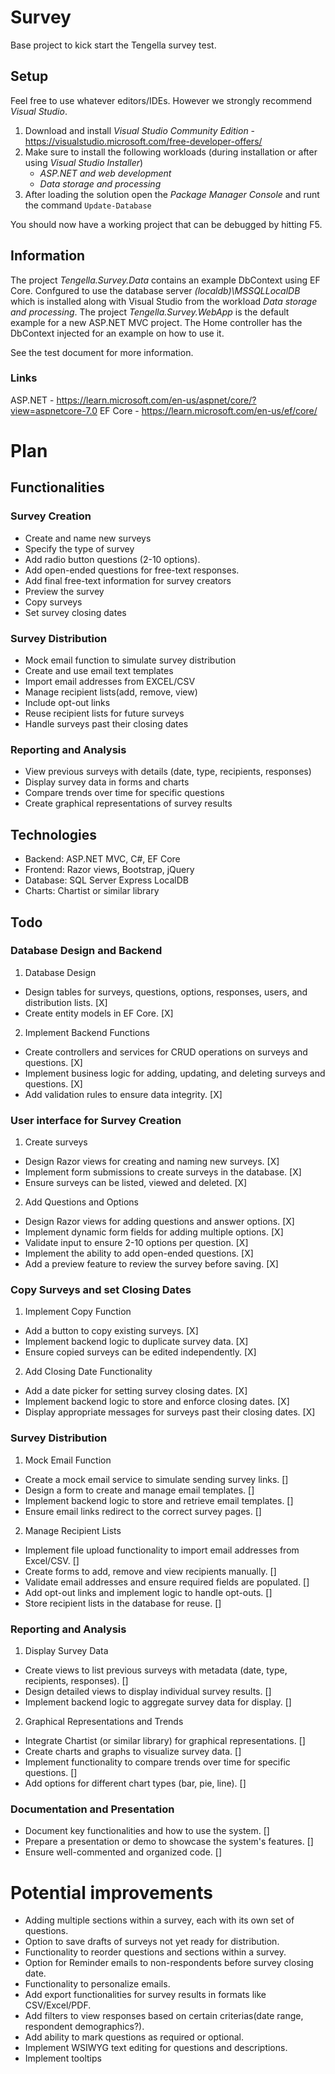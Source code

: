 # Survey
Base project to kick start the Tengella survey test.
## Setup
Feel free to use whatever editors/IDEs.
However we strongly recommend *Visual Studio*.

 1. Download and install *Visual Studio Community Edition* - https://visualstudio.microsoft.com/free-developer-offers/
 2. Make sure to install the following workloads (during installation or after using *Visual Studio Installer*) 
	  - *ASP.NET and web development*
	  - *Data storage and processing*
 3. After loading the solution open the *Package Manager Console* and runt the command `Update-Database`

You should now have a working project that can be debugged by hitting F5.
## Information
The project *Tengella.Survey.Data* contains an example DbContext using EF Core. Confgured to use the database server *(localdb)\MSSQLLocalDB* which is installed along with Visual Studio from the workload *Data storage and processing*.
The  project *Tengella.Survey.WebApp* is the default example for a new ASP.NET MVC project. The Home controller has the DbContext injected for an example on how to use it.

See the test document for more information.

### Links

ASP.NET - https://learn.microsoft.com/en-us/aspnet/core/?view=aspnetcore-7.0
EF Core - https://learn.microsoft.com/en-us/ef/core/

# Plan

## Functionalities

### Survey Creation
- Create and name new surveys
- Specify the type of survey
- Add radio button questions (2-10 options).
- Add open-ended questions for free-text responses.
- Add final free-text information for survey creators
- Preview the survey
- Copy surveys
- Set survey closing dates

### Survey Distribution
- Mock email function to simulate survey distribution
- Create and use email text templates
- Import email addresses from EXCEL/CSV
- Manage recipient lists(add, remove, view)
- Include opt-out links
- Reuse recipient lists for future surveys
- Handle surveys past their closing dates

### Reporting and Analysis
- View previous surveys with details (date, type, recipients, responses)
- Display survey data in forms and charts
- Compare trends over time for specific questions
- Create graphical representations of survey results

## Technologies
- Backend: ASP.NET MVC, C#, EF Core
- Frontend: Razor views, Bootstrap, jQuery
- Database: SQL Server Express LocalDB
- Charts: Chartist or similar library

## Todo

### Database Design and Backend
1. Database Design
- Design tables for surveys, questions, options, responses, users, and distribution lists. [X]
- Create entity models in EF Core. [X]

2. Implement Backend Functions
- Create controllers and services for CRUD operations on surveys and questions. [X]
- Implement business logic for adding, updating, and deleting surveys and questions. [X]
- Add validation rules to ensure data integrity. [X]

### User interface for Survey Creation
1. Create surveys
- Design Razor views for creating and naming new surveys. [X]
- Implement form submissions to create surveys in the database. [X]
- Ensure surveys can be listed, viewed and deleted. [X]

2. Add Questions and Options
- Design Razor views for adding questions and answer options. [X]
- Implement dynamic form fields for adding multiple options. [X]
- Validate input to ensure 2-10 options per question. [X]
- Implement the ability to add open-ended questions. [X]
- Add a preview feature to review the survey before saving. [X]

### Copy Surveys and set Closing Dates
1. Implement Copy Function
- Add a button to copy existing surveys. [X]
- Implement backend logic to duplicate survey data. [X]
- Ensure copied surveys can be edited independently. [X]

2. Add Closing Date Functionality
- Add a date picker for setting survey closing dates. [X]
- Implement backend logic to store and enforce closing dates. [X]
- Display appropriate messages for surveys past their closing dates. [X]

### Survey Distribution
1. Mock Email Function
- Create a mock email service to simulate sending survey links. []
- Design a form to create and manage email templates. []
- Implement backend logic to store and retrieve email templates. []
- Ensure email links redirect to the correct survey pages. []

2. Manage Recipient Lists
- Implement file upload functionality to import email addresses from Excel/CSV. []
- Create forms to add, remove and view recipients manually. []
- Validate email addresses and ensure required fields are populated. []
- Add opt-out links and implement logic to handle opt-outs. []
- Store recipient lists in the database for reuse. []

### Reporting and Analysis
1. Display Survey Data
- Create views to list previous surveys with metadata (date, type, recipients, responses). []
- Design detailed views to display individual survey results. []
- Implement backend logic to aggregate survey data for display. []

2. Graphical Representations and Trends
- Integrate Chartist (or similar library) for graphical representations. []
- Create charts and graphs to visualize survey data. []
- Implement functionality to compare trends over time for specific questions. []
- Add options for different chart types (bar, pie, line). []

### Documentation and Presentation
- Document key functionalities and how to use the system. []
- Prepare a presentation or demo to showcase the system's features. []
- Ensure well-commented and organized code. []

# Potential improvements
- Adding multiple sections within a survey, each with its own set of questions.
- Option to save drafts of surveys not yet ready for distribution.
- Functionality to reorder questions and sections within a survey.
- Option for Reminder emails to non-respondents before survey closing date.
- Functionality to personalize emails.
- Add export functionalities for survey results in formats like CSV/Excel/PDF.
- Add filters to view responses based on certain criterias(date range, respondent demographics?).
- Add ability to mark questions as required or optional.
- Implement WSIWYG text editing for questions and descriptions.
- Implement tooltips